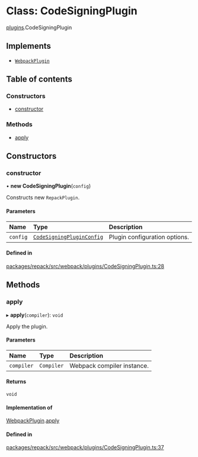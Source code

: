 # Class: CodeSigningPlugin

[plugins](../modules/plugins.md).CodeSigningPlugin

## Implements

- [`WebpackPlugin`](../interfaces/WebpackPlugin.md)

## Table of contents

### Constructors

- [constructor](plugins.CodeSigningPlugin.md#constructor)

### Methods

- [apply](plugins.CodeSigningPlugin.md#apply)

## Constructors

### constructor

• **new CodeSigningPlugin**(`config`)

Constructs new `RepackPlugin`.

#### Parameters

| Name | Type | Description |
| :------ | :------ | :------ |
| `config` | [`CodeSigningPluginConfig`](../interfaces/plugins.CodeSigningPluginConfig.md) | Plugin configuration options. |

#### Defined in

[packages/repack/src/webpack/plugins/CodeSigningPlugin.ts:28](https://github.com/callstack/repack/blob/1d9a1bb/packages/repack/src/webpack/plugins/CodeSigningPlugin.ts#L28)

## Methods

### apply

▸ **apply**(`compiler`): `void`

Apply the plugin.

#### Parameters

| Name | Type | Description |
| :------ | :------ | :------ |
| `compiler` | `Compiler` | Webpack compiler instance. |

#### Returns

`void`

#### Implementation of

[WebpackPlugin](../interfaces/WebpackPlugin.md).[apply](../interfaces/WebpackPlugin.md#apply)

#### Defined in

[packages/repack/src/webpack/plugins/CodeSigningPlugin.ts:37](https://github.com/callstack/repack/blob/1d9a1bb/packages/repack/src/webpack/plugins/CodeSigningPlugin.ts#L37)
